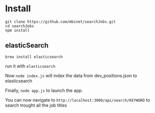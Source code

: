 # Install
```
git clone https://github.com/mbinet/searchJobs.git
cd searchJobs
npm install
```

## elasticSearch
```
brew install elasticsearch
```
run it with
``` elasticsearch ```

Now `node index.js` will index the data from dev_positions.json to elasticsearch


Finally, `node app.js` to launch the app.

You can now navigate to `http://localhost:3000/api/search/KEYWORD` to search trought all the job titles
